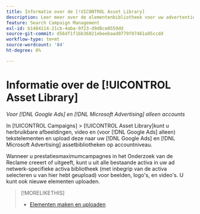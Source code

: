 ```yaml
---
title: Informatie over de [!UICONTROL Asset Library]
description: Leer meer over de elementenbibliotheek voor uw advertentie-elementen.
feature: Search Campaign Management
exl-id: b1484114-21cb-4aba-9f23-d9d8ce0559dd
source-git-commit: d56df1f1bb36021ebeebaad0779f07461a85ccdd
workflow-type: tm+mt
source-wordcount: '84'
ht-degree: 0%

---
```


# Informatie over de [!UICONTROL Asset Library]

<!-- Combine with "Create" page into one page once you can do more than just create/upload. Or still combine them and rename this page; you can't really "manage" assets here, just create/upload and see a list of assets you've previously uploaded (including a preview), but not edit existing uploaded assets or anything on the ad network. -->

*Voor [!DNL Google Ads] en [!DNL Microsoft Advertising] alleen accounts*

In [!UICONTROL Campaigns] > [!UICONTROL Asset Library]kunt u herbruikbare afbeeldingen, video en (voor [!DNL Google Ads] alleen) tekstelementen en upload deze naar uw [!DNL Google Ads] en [!DNL Microsoft Advertising] assetbibliotheken op accountniveau.

Wanneer u prestatiesmaximumcampagnes in het Onderzoek van de Reclame creeert of uitgeeft, kunt u uit alle bestaande activa in uw ad netwerk-specifieke activa bibliotheek (met inbegrip van de activa selecteren u van hier hebt geupload) voor beelden, logo&#39;s, en video&#39;s. U kunt ook nieuwe elementen uploaden.

<!--
Should all assets on the ad network be listed in Campaigns > Asset Library by now, or just ones created/uploaded from our UI? (Within perf max campaign settings, you can select from all in the ad network's asset library, which should include assets uploaded from our UI. But I'm not sure that this list here is the same.) If all, then mention when they're updated.

-->

>[!MORELIKETHIS]
>
>* [Elementen maken en uploaden](asset-create.md)
